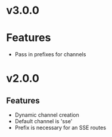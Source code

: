 # v3.0.0
# Features
* Pass in prefixes for channels
# v2.0.0
## Features
* Dynamic channel creation
* Default channel is 'sse'
* Prefix is necessary for an SSE routes
